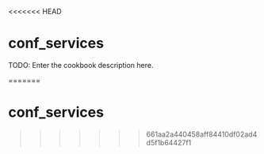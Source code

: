 <<<<<<< HEAD
# conf_services

TODO: Enter the cookbook description here.

=======
# conf_services
>>>>>>> 661aa2a440458aff84410df02ad4d5f1b64427f1

